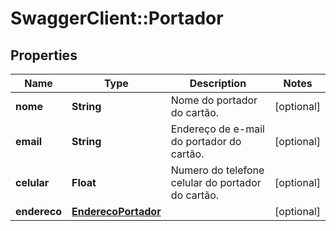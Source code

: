 # SwaggerClient::Portador

## Properties
Name | Type | Description | Notes
------------ | ------------- | ------------- | -------------
**nome** | **String** | Nome do portador do cartão. | [optional] 
**email** | **String** | Endereço de e-mail do portador do cartão. | [optional] 
**celular** | **Float** | Numero do telefone celular do portador do cartão. | [optional] 
**endereco** | [**EnderecoPortador**](EnderecoPortador.md) |  | [optional] 


